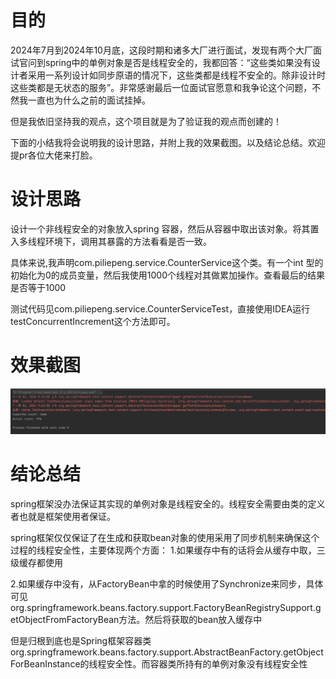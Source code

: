 # 目的

2024年7月到2024年10月底，这段时期和诸多大厂进行面试，发现有两个大厂面试官问到spring中的单例对象是否是线程安全的，我都回答：“这些类如果没有设计者采用一系列设计如同步原语的情况下，这些类都是线程不安全的。除非设计时这些类都是无状态的服务”。非常感谢最后一位面试官愿意和我争论这个问题，不然我一直也为什么之前的面试挂掉。

但是我依旧坚持我的观点，这个项目就是为了验证我的观点而创建的！

下面的小结我将会说明我的设计思路，并附上我的效果截图。以及结论总结。欢迎提pr各位大佬来打脸。

# 设计思路

设计一个非线程安全的对象放入spring 容器，然后从容器中取出该对象。将其置入多线程环境下，调用其暴露的方法看看是否一致。

具体来说,我声明com.piliepeng.service.CounterService这个类。有一个int 型的初始化为0的成员变量，然后我使用1000个线程对其做累加操作。查看最后的结果是否等于1000

测试代码见com.piliepeng.service.CounterServiceTest，直接使用IDEA运行testConcurrentIncrement这个方法即可。

# 效果截图

![](./img/test_result.png)

# 结论总结

spring框架没办法保证其实现的单例对象是线程安全的。线程安全需要由类的定义者也就是框架使用者保证。

spring框架仅仅保证了在生成和获取bean对象的使用采用了同步机制来确保这个过程的线程安全性，主要体现两个方面： 1.如果缓存中有的话将会从缓存中取，三级缓存都使用

2.如果缓存中没有，从FactoryBean中拿的时候使用了Synchronize来同步，具体可见org.springframework.beans.factory.support.FactoryBeanRegistrySupport.getObjectFromFactoryBean方法。然后将获取的bean放入缓存中

但是归根到底也是Spring框架容器类org.springframework.beans.factory.support.AbstractBeanFactory.getObjectForBeanInstance的线程安全性。而容器类所持有的单例对象没有线程安全性




